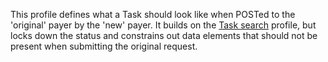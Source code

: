 This profile defines what a Task should look like when POSTed to the 'original' payer by the 'new' payer.  It builds on the [Task search](StructureDefinition-pcde-task-search.html) profile, but locks down the status and constrains out data elements that should not be present when submitting the original request.